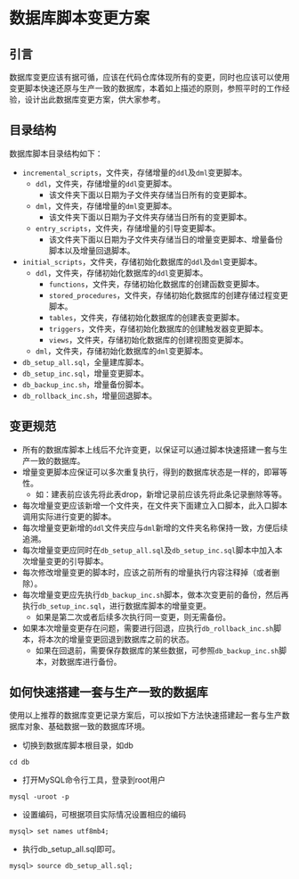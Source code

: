 # 数据库脚本变更方案

## 引言

数据库变更应该有据可循，应该在代码仓库体现所有的变更，同时也应该可以使用变更脚本快速还原与生产一致的数据库，本着如上描述的原则，参照平时的工作经验，设计出此数据库变更方案，供大家参考。

## 目录结构

数据库脚本目录结构如下：
- `incremental_scripts`，文件夹，存储增量的`ddl`及`dml`变更脚本。
  - `ddl`，文件夹，存储增量的`ddl`变更脚本。
    - 该文件夹下面以日期为子文件夹存储当日所有的变更脚本。
  - `dml`，文件夹，存储增量的`dml`变更脚本。
    - 该文件夹下面以日期为子文件夹存储当日所有的变更脚本。
  - `entry_scripts`，文件夹，存储增量的引导变更脚本。
    - 该文件夹下面以日期为子文件夹存储当日的增量变更脚本、增量备份脚本以及增量回退脚本。
- `initial_scripts`，文件夹，存储初始化数据库的`ddl`及`dml`变更脚本。
  - `ddl`，文件夹，存储初始化数据库的`ddl`变更脚本。
    - `functions`，文件夹，存储初始化数据库的创建函数变更脚本。
    - `stored_procedures`，文件夹，存储初始化数据库的创建存储过程变更脚本。
    - `tables`，文件夹，存储初始化数据库的创建表变更脚本。
    - `triggers`，文件夹，存储初始化数据库的创建触发器变更脚本。
    - `views`，文件夹，存储初始化数据库的创建视图变更脚本。
  - `dml`，文件夹，存储初始化数据库的`dml`变更脚本。
- `db_setup_all.sql`，全量建库脚本。
- `db_setup_inc.sql`，增量变更脚本。
- `db_backup_inc.sh`，增量备份脚本。
- `db_rollback_inc.sh`，增量回退脚本。

## 变更规范

- 所有的数据库脚本上线后不允许变更，以保证可以通过脚本快速搭建一套与生产一致的数据库。
- 增量变更脚本应保证可以多次重复执行，得到的数据库状态是一样的，即幂等性。
  - 如：建表前应该先将此表drop，新增记录前应该先将此条记录删除等等。
- 每次增量变更应该新增一个文件夹，在文件夹下面建立入口脚本，此入口脚本调用实际进行变更的脚本。
- 每次增量变更新增的`ddl`文件夹应与`dml`新增的文件夹名称保持一致，方便后续追溯。
- 每次增量变更应同时在`db_setup_all.sql`及`db_setup_inc.sql`脚本中加入本次增量变更的引导脚本。
- 每次修改增量变更的脚本时，应该之前所有的增量执行内容注释掉（或者删除）。
- 每次增量变更应先执行`db_backup_inc.sh`脚本，做本次变更前的备份，然后再执行`db_setup_inc.sql`，进行数据库脚本的增量变更。
  - 如果是第二次或者后续多次执行同一变更，则无需备份。
- 如果本次增量变更存在问题，需要进行回退，应执行`db_rollback_inc.sh`脚本，将本次的增量变更回退到数据库之前的状态。
  - 如果在回退前，需要保存数据库的某些数据，可参照`db_backup_inc.sh`脚本，对数据库进行备份。

## 如何快速搭建一套与生产一致的数据库

使用以上推荐的数据库变更记录方案后，可以按如下方法快速搭建起一套与生产数据库对象、基础数据一致的数据库环境。

* 切换到数据库脚本根目录，如db
```
cd db
```

* 打开MySQL命令行工具，登录到root用户
```
mysql -uroot -p
```

* 设置编码，可根据项目实际情况设置相应的编码
```
mysql> set names utf8mb4;
```

* 执行db_setup_all.sql即可。
```
mysql> source db_setup_all.sql;
```